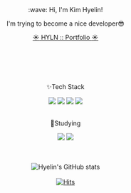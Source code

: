 <!--
**hyelin213/hyelin213** is a ✨ _special_ ✨ repository because its `README.md` (this file) appears on your GitHub profile.

Here are some ideas to get you started:

- 🔭 I’m currently working on ...
- 🌱 I’m currently learning ...
- 👯 I’m looking to collaborate on ...
- 🤔 I’m looking for help with ...
- 💬 Ask me about ...
- 📫 How to reach me: ...
- 😄 Pronouns: ...
- ⚡ Fun fact: ...
-->


<div align=center>
  <!-- 소개 -->
  :wave: Hi, I'm Kim Hyelin!
  
  I'm trying to become a nice developer:sunglasses:
  <br/>
  
  [:sunny: HYLN :: Portfolio :sunny:](https://hyelin213.github.io/HYLN-PortfolioSite/)
  <br/>
  <br/>
  <!-- 소개 -->
  
  <!-- 구분선 -->
  ##
  <br/>
  <br/>
  <!-- 구분선 -->
  
  <!-- 기술 스택 -->
  :sparkles:Tech Stack
  <br/>
  <div dispaly=flex>
      <img src="https://img.shields.io/badge/JavaScript-F7DF1E?style=flat&logo=JavaScript&logoColor=white"/>
      <img src="https://img.shields.io/badge/React-61DAFB?style=flat&logo=React&logoColor=white"/>
      <img src="https://img.shields.io/badge/HTML5-E34F26?style=flat&logo=HTML5&logoColor=white"/>
      <img src="https://img.shields.io/badge/CSS3-1572B6?style=flat&logo=CSS3&logoColor=white"/>
  </div>
  <br/>
  <!-- 기술 스택 -->
  
  <!-- 공부 중 -->
  :seedling:Studying
  <br/>
  <div dispaly=flex>
      <img src="https://img.shields.io/badge/React-61DAFB?style=flat&logo=React&logoColor=white"/>
      <img src="https://img.shields.io/badge/TypeScript-3178C6?style=flat&logo=TypeScript&logoColor=white"/>
  </div>
  <br/>
  <br/>
  <!-- 공부 중 -->
  
  ![Hyelin's GitHub stats](https://github-readme-stats.vercel.app/api?username=hyelin213&show_icons=true&theme=transparent)
  <br/><br/>
  [![Hits](https://hits.seeyoufarm.com/api/count/incr/badge.svg?url=https%3A%2F%2Fgithub.com%2Fhyelin213&count_bg=%2379C83D&title_bg=%23555555&icon=&icon_color=%23E7E7E7&title=hits&edge_flat=false)](https://hits.seeyoufarm.com)
</div>
